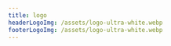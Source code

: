 ```yaml
---
title: logo
headerLogoImg: /assets/logo-ultra-white.webp
footerLogoImg: /assets/logo-ultra-white.webp
---
```

